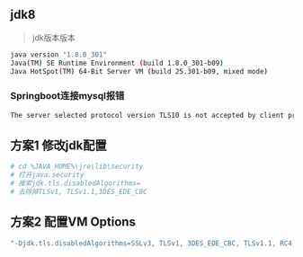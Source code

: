 ## jdk8

> jdk版本版本

```sh
java version "1.8.0_301"
Java(TM) SE Runtime Environment (build 1.8.0_301-b09)
Java HotSpot(TM) 64-Bit Server VM (build 25.301-b09, mixed mode)
```

### Springboot连接mysql报错

```sh
The server selected protocol version TLS10 is not accepted by client preferences [TLS12]
```

## 方案1 修改jdk配置

```sh
# cd %JAVA_HOME%\jre\lib\security
# 打开java.security
# 搜索jdk.tls.disabledAlgorithms=
# 去除掉TLSv1, TLSv1.1,3DES_EDE_CBC
```

## 方案2 配置VM Options

```sh
"-Djdk.tls.disabledAlgorithms=SSLv3, TLSv1, 3DES_EDE_CBC, TLSv1.1, RC4, DES, MD5withRSA, DH keySize < 1024, EC keySize < 224, 3DES_EDE_CBC, anon, NULL"
```
